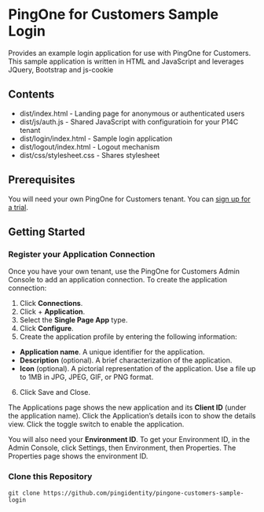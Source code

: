 # PingOne for Customers Sample Login
Provides an example login application for use with PingOne for Customers.  This sample application is written in HTML and JavaScript and leverages JQuery, Bootstrap and js-cookie

## Contents

* dist/index.html         - Landing page for anonymous or authenticated users
* dist/js/auth.js         - Shared JavaScript with configuratioin for your P14C tenant
* dist/login/index.html   - Sample login application
* dist/logout/index.html  - Logout mechanism
* dist/css/stylesheet.css - Shares stylesheet

## Prerequisites
You will need your own PingOne for Customers tenant.  You can [sign up for a trial](https://developer.pingidentity.com/).

## Getting Started

### Register your Application Connection
Once you have your own tenant, use the PingOne for Customers Admin Console to add an application connection. To create the application connection:

1. Click **Connections**.
2. Click + **Application**.
3. Select the **Single Page App** type.
4. Click **Configure**.
5. Create the application profile by entering the following information:
* **Application name**. A unique identifier for the application.
* **Description** (optional). A brief characterization of the application.
* **Icon** (optional). A pictorial representation of the application. Use a file up to 1MB in JPG, JPEG, GIF, or PNG format.
6. Click Save and Close.

The Applications page shows the new application and its **Client ID** (under the application name). Click the Application’s details icon to show the details view. Click the toggle switch to enable the application.

You will also need your **Environment ID**.  To get your Environment ID, in the Admin Console, click Settings, then Environment, then Properties. The Properties page shows the environment ID.

### Clone this Repository
```
git clone https://github.com/pingidentity/pingone-customers-sample-login
```

